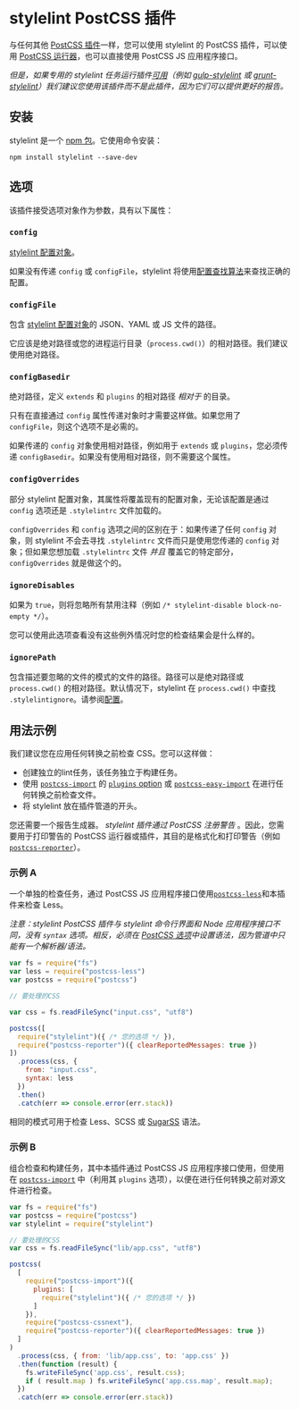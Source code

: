 # stylelint PostCSS 插件

与任何其他 [PostCSS 插件](https://github.com/postcss/postcss#plugins)一样，您可以使用 stylelint 的 PostCSS 插件，可以使用 [PostCSS 运行器](https://github.com/postcss/postcss#runners)，也可以直接使用 PostCSS JS 应用程序接口。

*但是，如果专用的 stylelint 任务运行插件[可用](complementary-tools.md)（例如 [gulp-stylelint](https://github.com/olegskl/gulp-stylelint) 或 [grunt-stylelint](https://github.com/wikimedia/grunt-stylelint)）我们建议您使用该插件而不是此插件，因为它们可以提供更好的报告。*

<!-- TOC -->

## 安装

stylelint 是一个 [npm 包](https://www.npmjs.com/package/stylelint)。它使用命令安装：

```console
npm install stylelint --save-dev
```

## 选项

该插件接受选项对象作为参数，具有以下属性：

### `config`

[stylelint 配置对象](configuration.md)。

如果没有传递 `config` 或 `configFile`，stylelint 将使用[配置查找算法](./configuration.md#加载配置对象)来查找正确的配置。

### `configFile`

包含 [stylelint 配置对象](configuration.md)的 JSON、YAML 或 JS 文件的路径。

它应该是绝对路径或您的进程运行目录（`process.cwd()`）的相对路径。我们建议使用绝对路径。

### `configBasedir`

绝对路径，定义 `extends` 和 `plugins` 的相对路径 *相对于* 的目录。

只有在直接通过 `config` 属性传递对象时才需要这样做。如果您用了 `configFile`，则这个选项不是必需的。

如果传递的 `config` 对象使用相对路径，例如用于 `extends` 或 `plugins`，您必须传递 `configBasedir`。如果没有使用相对路径，则不需要这个属性。

### `configOverrides`

部分 stylelint 配置对象，其属性将覆盖现有的配置对象，无论该配置是通过 `config` 选项还是 `.stylelintrc` 文件加载的。

`configOverrides` 和 `config` 选项之间的区别在于：如果传递了任何 `config` 对象，则 stylelint 不会去寻找 `.stylelintrc` 文件而只是使用您传递的 `config` 对象；但如果您想加载 `.stylelintrc` 文件 *并且* 覆盖它的特定部分，`configOverrides` 就是做这个的。

### `ignoreDisables`

如果为 `true`，则将忽略所有禁用注释（例如 `/* stylelint-disable block-no-empty */`）。

您可以使用此选项查看没有这些例外情况时您的检查结果会是什么样的。

### `ignorePath`

包含描述要忽略的文件的模式的文件的路径。路径可以是绝对路径或 `process.cwd()` 的相对路径。默认情况下，stylelint 在 `process.cwd()` 中查找 `.stylelintignore`。请参阅[配置](configuration.md#stylelintignore)。

## 用法示例

我们建议您在应用任何转换之前检查 CSS。您可以这样做：

-   创建独立的lint任务，该任务独立于构建任务。
-   使用 [`postcss-import`](https://github.com/postcss/postcss-import) 的 [`plugins` option](https://github.com/postcss/postcss-import#plugins) 或 [`postcss-easy-import`](https://github.com/TrySound/postcss-easy-import) 在进行任何转换之前检查文件。
-   将 stylelint 放在插件管道的开头。

您还需要一个报告生成器。 *stylelint 插件通过 PostCSS 注册警告* 。因此，您需要用于打印警告的 PostCSS 运行器或插件，其目的是格式化和打印警告（例如 [`postcss-reporter`](https://github.com/postcss/postcss-reporter)）。

### 示例 A

一个单独的检查任务，通过 PostCSS JS 应用程序接口使用[`postcss-less`](https://github.com/shellscape/postcss-less)和本插件来检查 Less。

*注意：stylelint PostCSS 插件与 stylelint 命令行界面和 Node 应用程序接口不同，没有 `syntax` 选项。相反，必须在 [PostCSS 选项](https://github.com/postcss/postcss#options)中设置语法，因为管道中只能有一个解析器/语法。*

```js
var fs = require("fs")
var less = require("postcss-less")
var postcss = require("postcss")

// 要处理的CSS

var css = fs.readFileSync("input.css", "utf8")

postcss([
  require("stylelint")({ /* 您的选项 */ }),
  require("postcss-reporter")({ clearReportedMessages: true })
])
  .process(css, {
    from: "input.css",
    syntax: less
  })
  .then()
  .catch(err => console.error(err.stack))
```

相同的模式可用于检查 Less、SCSS 或 [SugarSS](https://github.com/postcss/sugarss) 语法。

### 示例 B

组合检查和构建任务，其中本插件通过 PostCSS JS 应用程序接口使用，但使用在 [`postcss-import`](https://github.com/postcss/postcss-import) 中（利用其 `plugins` 选项），以便在进行任何转换之前对源文件进行检查。

```js
var fs = require("fs")
var postcss = require("postcss")
var stylelint = require("stylelint")

// 要处理的CSS
var css = fs.readFileSync("lib/app.css", "utf8")

postcss(
  [
    require("postcss-import")({
      plugins: [
        require("stylelint")({ /* 您的选项 */ })
      ]
    }),
    require("postcss-cssnext"),
    require("postcss-reporter")({ clearReportedMessages: true })
  ]
)
  .process(css, { from: 'lib/app.css', to: 'app.css' })
  .then(function (result) {
    fs.writeFileSync('app.css', result.css);
    if ( result.map ) fs.writeFileSync('app.css.map', result.map);
  })
  .catch(err => console.error(err.stack))
```
